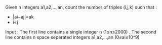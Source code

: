Given n integers a1,a2,...,an, count the number of triples (i,j,k) such that :

 - |ai−aj|=ak
 - i<j

Input :
The first line contains a single integer n (1≤n≤2000) . The second line contains n space seperated integers a1,a2,...,an (0≤ai≤10^9)